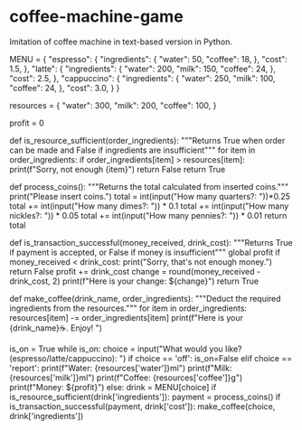 # coffee-machine-game
Imitation of coffee machine in text-based version in Python.

MENU = {
    "espresso": {
        "ingredients": {
            "water": 50,
            "coffee": 18,
        },
        "cost": 1.5,
    },
    "latte": {
        "ingredients": {
            "water": 200,
            "milk": 150,
            "coffee": 24,
        },
        "cost": 2.5,
    },
    "cappuccino": {
        "ingredients": {
            "water": 250,
            "milk": 100,
            "coffee": 24,
        },
        "cost": 3.0,
    }
}

resources = {
    "water": 300,
    "milk": 200,
    "coffee": 100,
}

profit = 0

def is_resource_sufficient(order_ingredients):
    """Returns True when order can be made and False if ingredients are insufficient"""
    for item in order_ingredients:
        if order_ingredients[item] > resources[item]:
            print(f"Sorry, not enough {item}")
            return False
    return True


def process_coins():
    """Returns the total calculated from inserted coins."""
    print("Please insert coins.")
    total = int(input("How many quarters?: "))*0.25
    total += int(input("How many dimes?: ")) * 0.1
    total += int(input("How many nickles?: ")) * 0.05
    total += int(input("How many pennies?: ")) * 0.01
    return total

def is_transaction_successful(money_received, drink_cost):
    """Returns True if payment is accepted, or False if money is insufficient"""
    global profit
    if money_received < drink_cost:
        print("Sorry, that's not enough money.")
        return False
    profit += drink_cost
    change = round(money_received - drink_cost, 2)
    print(f"Here is your change: ${change}")
    return True

def make_coffee(drink_name, order_ingredients):
    """Deduct the required ingredients from the resources."""
    for item in order_ingredients:
        resources[item] -= order_ingredients[item]
    print(f"Here is your {drink_name}☕. Enjoy! ")



is_on = True
while is_on:
    choice = input("What would you like? (espresso/latte/cappuccino): ")
    if choice == 'off':
        is_on=False
    elif choice == 'report':
        print(f"Water: {resources['water']}ml")
        print(f"Milk: {resources['milk']}ml")
        print(f"Coffee: {resources['coffee']}g")
        print(f"Money: ${profit}")
    else:
        drink = MENU[choice]
        if is_resource_sufficient(drink['ingredients']):
            payment = process_coins()
            if is_transaction_successful(payment, drink['cost']):
                make_coffee(choice, drink['ingredients'])





